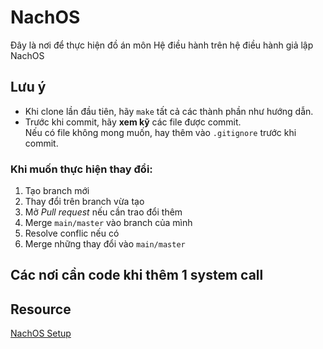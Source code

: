 # NachOS
Đây là nơi để thực hiện đồ án môn Hệ điều hành trên hệ điều hành giả lập NachOS

## Lưu ý
- Khi clone lần đầu tiên, hãy `make` tất cả các thành phần như hướng dẫn.
- Trước khi commit, hãy **xem kỹ** các file được commit.  
  Nếu có file không mong muốn, hay thêm vào `.gitignore` trước khi commit.

### Khi muốn thực hiện thay đổi:
1. Tạo branch mới
2. Thay đổi trên branch vừa tạo
3. Mở *Pull request* nếu cần trao đổi thêm
4. Merge `main/master` vào branch của mình
5. Resolve conflic nếu có
6. Merge những thay đổi vào `main/master`

## Các nơi cần code khi thêm 1 system call 

## Resource
[NachOS Setup](https://www.fit.hcmus.edu.vn/~ntquan/os/setup_nachos.html)
